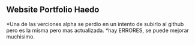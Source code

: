 Website Portfolio Haedo
---------------------------------------------
*Una de las verciones alpha se perdio en un intento de subirlo al github pero es la misma pero mas actualizada.
*hay ERRORES, se puede mejorar muchisimo.

